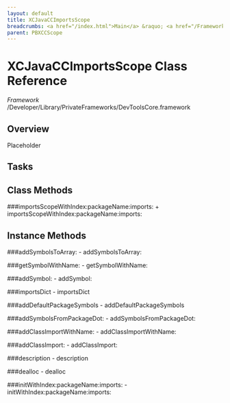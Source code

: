 ```yaml
---
layout: default
title: XCJavaCCImportsScope
breadcrumbs: <a href="/index.html">Main</a> &raquo; <a href="/Frameworks.html">Framework</a> &raquo; <a href="/Frameworks/DevToolsCore.html">DevToolsCore</a> &raquo; XCJavaCCImportsScope
parent: PBXCCScope 
---
```

# XCJavaCCImportsScope Class Reference

*Framework* /Developer/Library/PrivateFrameworks/DevToolsCore.framework

## Overview

Placeholder

## Tasks

## Class Methods

<a name="+importsScopeWithIndex:packageName:imports:"></a>
###importsScopeWithIndex:packageName:imports:
    + importsScopeWithIndex:packageName:imports:

## Instance Methods

<a name="-addSymbolsToArray:"></a>
###addSymbolsToArray:
    - addSymbolsToArray:

<a name="-getSymbolWithName:"></a>
###getSymbolWithName:
    - getSymbolWithName:

<a name="-addSymbol:"></a>
###addSymbol:
    - addSymbol:

<a name="-importsDict"></a>
###importsDict
    - importsDict

<a name="-addDefaultPackageSymbols"></a>
###addDefaultPackageSymbols
    - addDefaultPackageSymbols

<a name="-addSymbolsFromPackageDot:"></a>
###addSymbolsFromPackageDot:
    - addSymbolsFromPackageDot:

<a name="-addClassImportWithName:"></a>
###addClassImportWithName:
    - addClassImportWithName:

<a name="-addClassImport:"></a>
###addClassImport:
    - addClassImport:

<a name="-description"></a>
###description
    - description

<a name="-dealloc"></a>
###dealloc
    - dealloc

<a name="-initWithIndex:packageName:imports:"></a>
###initWithIndex:packageName:imports:
    - initWithIndex:packageName:imports:

